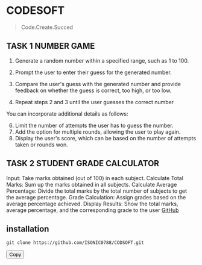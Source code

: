 # CODESOFT 
> Code.Create.Succed

## TASK 1 NUMBER GAME

1. Generate a random number within a specified range, such as 1 to 100.

2. Prompt the user to enter their guess for the generated number.

3. Compare the user's guess with the generated number and provide feedback on whether the guess
is correct, too high, or too low.

4. Repeat steps 2 and 3 until the user guesses the correct number
   
You can incorporate additional details as follows:

6. Limit the number of attempts the user has to guess the number.
7. Add the option for multiple rounds, allowing the user to play again.
8. Display the user's score, which can be based on the number of attempts taken or rounds won.

## TASK 2 STUDENT GRADE CALCULATOR

Input: Take marks obtained (out of 100) in each subject.
Calculate Total Marks: Sum up the marks obtained in all subjects.
Calculate Average Percentage: Divide the total marks by the total number of subjects to get the
average percentage.
Grade Calculation: Assign grades based on the average percentage achieved.
Display Results: Show the total marks, average percentage, and the corresponding grade to the user
[GitHub](https://github.com/ISONIC0788/CODSOFT.git )
## installation 
<div>
    <pre><code id="code-snippet">git clone https://github.com/ISONIC0788/CODSOFT.git</code></pre>
    <button onclick="copyToClipboard()">Copy</button>
</div>

<script>
function copyToClipboard() {
    var copyText = document.getElementById("code-snippet").textContent;
    navigator.clipboard.writeText(copyText).then(function() {
        alert('Copied to clipboard');
    }, function(err) {
        alert('Failed to copy text: ', err);
    });
}
</script>

